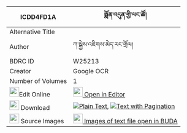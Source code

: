 |ICDD4FD1A|སྨོན་འདུན་གྱི་ལང་ཚོ། 
| --- | --- 
|Alternative Title |
|Author| ཀ་སྐྱེས་འཇིགས་མེད་རང་གྲོལ།
|BDRC ID | W25213
|Creator | Google OCR
|Number of Volumes| 1
|<img width="25" src="https://img.icons8.com/color/25/000000/edit-property.png">Edit Online| [<img width="25" src="https://avatars.githubusercontent.com/u/45091458?s=200&v=4"> Open in Editor](http://editor.openpecha.org/ICDD4FD1A)
|<img width="25" src="https://img.icons8.com/fluent/48/000000/download-2.png"/>  Download | [![](https://img.icons8.com/color/20/000000/txt.png)Plain Text](https://github.com/Openpecha/ICDD4FD1A/releases/download/v1/mon_dun_gyi_langtso_plain_ICDD4FD1A.zip), [![](https://img.icons8.com/color/20/000000/txt.png)Text with Pagination](https://github.com/Openpecha/ICDD4FD1A/releases/download/v1/mon_dun_gyi_langtso_pages_ICDD4FD1A.zip)
|<img width="25" src="https://img.icons8.com/plasticine/100/000000/pictures-folder.png"/>  Source Images | [<img width="25" src="https://library.bdrc.io/icons/BUDA-small.svg"> Images of text file open in BUDA](https://library.bdrc.io/show/bdr:W25213)